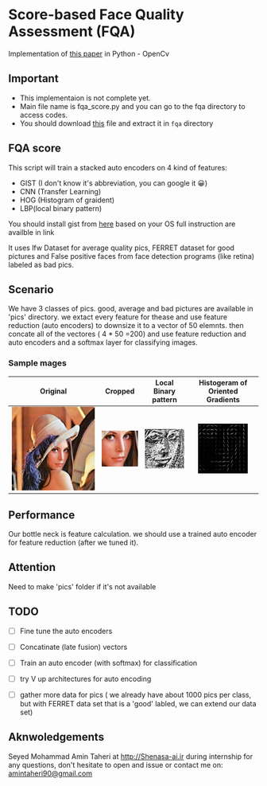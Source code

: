 # Score-based Face Quality Assessment (FQA)
Implementation of [this paper](https://www.researchgate.net/publication/327530639_Score_based_Face_Quality_Assessment_FQA) in Python - OpenCv 

## Important 
- This implementaion is not complete yet.
- Main file name is fqa_score.py and you can go to the fqa directory to access codes.
- You should download [this](https://drive.google.com/open?id=1EXPBSXwTaqrSC0OhUdXNmKSh9qJUQ55-) file and extract it in `fqa` directory

## FQA score 
This script will train a stacked auto encoders on 4 kind of features:
- GIST (I don't know it's abbreviation, you can google it 😀)
- CNN (Transfer Learning)
- HOG (Histogram of graident)
- LBP(local binary pattern)

You should install gist from [here](https://github.com/tuttieee/lear-gist-python) based on your OS
full instruction are availble in link

It uses lfw Dataset for average quality pics, 
FERRET dataset for good pictures and 
False positive faces from face detection programs (like retina) labeled as bad pics.

## Scenario 
We have 3 classes of pics. good, average and bad pictures are available in 'pics' directory.
 we extact every feature for thease and use feature reduction (auto encoders) to downsize it
 to a vector of 50 elemnts. then concate all of the vectores ( 4 * 50 =200) and use feature 
reduction and auto encoders and a softmax layer for classifying images.
### Sample mages
| Original        | Cropped           | Local Binary pattern  | Histogeram of Oriented Gradients|
| :-------------: |:-------------:| :-----:|:-------------:|
| ![alt text](https://github.com/AminTaheri23/Score-based-Face-Quality-Assessment-FQA/blob/master/fqa/lenna%20-%20Copy.jpg "Original")    | ![alt text](https://github.com/AminTaheri23/Score-based-Face-Quality-Assessment-FQA/blob/master/fqa/img_cropped.jpg "Cropped")| ![alt text](https://github.com/AminTaheri23/Score-based-Face-Quality-Assessment-FQA/blob/master/fqa/lbp.jpg "Local Binary Pattern") |![alt text](https://github.com/AminTaheri23/Score-based-Face-Quality-Assessment-FQA/blob/master/fqa/hog.jpg "Histogram of Oriented Gradients")|

## Performance 
Our bottle neck is feature calculation. we should use a trained auto encoder for
 feature reduction (after we tuned it). 

## Attention 
Need to make 'pics' folder if it's not available 

## TODO
- [ ] Fine tune the auto encoders
- [ ] Concatinate (late fusion) vectors 
- [ ] Train an auto encoder (with softmax) for classification
- [ ] try V up architectures for auto encoding
- [ ] gather more data for pics ( we already have about 1000 pics per class,
 but with FERRET data set that is a 'good' labled, we can extend our data set) 


## Aknwoledgements				      
Seyed Mohammad Amin Taheri at http://Shenasa-ai.ir during internship 
for any questions, don't hesitate to open and issue or contact me on: amintaheri90@gmail.com  
